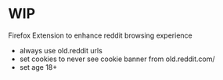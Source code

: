 # WIP

Firefox Extension to enhance reddit browsing experience

- always use old.reddit urls
- set cookies to never see cookie banner from old.reddit.com/
- set age 18+
